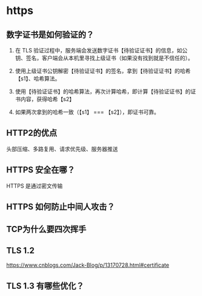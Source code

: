 # https

## 数字证书是如何验证的？

1. 在 TLS 验证过程中，服务端会发送数字证书【待验证证书】的信息，如公钥、签名，客户端会从本机里寻找上级证书（如果没有找到就是不信任的）。

2. 使用上级证书公钥解密【待验证证书】的签名，拿到【待验证证书】的哈希【s1】、哈希算法。

3. 使用【待验证证书】的哈希算法，再次计算哈希，即计算【待验证证书】的证书内容，获得哈希【s2】

4. 如果两次拿到的哈希一致（【s1】 === 【s2】），即证书可靠。

## HTTP2的优点

头部压缩、多路复用、请求优先级、服务器推送

## HTTPS 安全在哪？

HTTPS 是通过密文传输

## HTTPS 如何防止中间人攻击？

## TCP为什么要四次挥手

## TLS 1.2

https://www.cnblogs.com/Jack-Blog/p/13170728.html#certificate

## TLS 1.3 有哪些优化？
